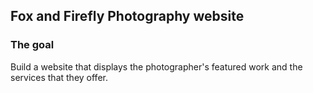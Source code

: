 ## **Fox and Firefly Photography website**

### **The goal**
Build a website that displays the photographer's featured work and the services that they offer.
